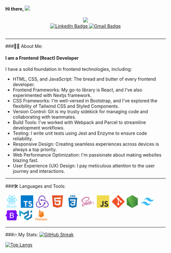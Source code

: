 <h4>
  Hi there, 
  <img src="https://media.giphy.com/media/hvRJCLFzcasrR4ia7z/giphy.gif" width="20px" />
</h4>

<div class="header" align="center">
	<img src="https://media.giphy.com/media/v1.Y2lkPTc5MGI3NjExdGl6Y2g2MGo2a2kyNnJsZGJqaWltZG01amNnZWZ3eWVuOGtoZXR0NSZlcD12MV9pbnRlcm5hbF9naWZfYnlfaWQmY3Q9cw/M9gbBd9nbDrOTu1Mqx/giphy.gif" width="140px" />
	<div id="badges">
  <a href="https://www.linkedin.com/in/promise-chidubem-umeh/">
    <img src="https://img.shields.io/badge/LinkedIn-blue?style=for-the-badge&logo=linkedin&logoColor=white" alt="LinkedIn Badge"/>
  </a>
  <a href="mailto:umehpromise1000@gmail.com">
    <img src="https://img.shields.io/badge/Gmail-red?style=for-the-badge&logo=gmail&logoColor=white" alt="Gmail Badge"/>
  </a>
</div>
 <img src="https://komarev.com/ghpvc/?username=umeh-promise&style=flat-square&color=blue" alt=""/>
</div>

---

###:woman_technologist: About Me:

#### I am a Frontend (React) Developer

I have a solid foundation in frontend technologies, including:
- HTML, CSS, and JavaScript: The bread and butter of every frontend developer.
- Frontend Frameworks: My go-to library is React, and I've also experimented with Nextjs framework.
- CSS Frameworks: I'm well-versed in Bootstrap, and I've explored the flexibility of Tailwind CSS and Styled Components.
- Version Control: Git is my trusty sidekick for managing code and collaborating with teammates.
- Build Tools: I've worked with Webpack and Parcel to streamline development workflows.
- Testing: I write unit tests using Jest and Enzyme to ensure code reliability.
- Responsive Design: Creating seamless experiences across devices is always a top priority.
- Web Performance Optimization: I'm passionate about making websites blazing fast.
- User Experience (UX) Design: I pay meticulous attention to the user journey and interactions.
  
---

###:hammer_and_wrench: Languages and Tools:
<div>
  <img src="https://github.com/devicons/devicon/blob/master/icons/react/react-original-wordmark.svg" title="React" alt="React" width="40" height="40"/>&nbsp;
<img src="https://github.com/devicons/devicon/blob/master/icons/typescript/typescript-original.svg" title="TypeScript" alt="TypeScript" width="40" height="40"/>&nbsp;
<img src="https://github.com/devicons/devicon/blob/master/icons/redux/redux-original.svg" title="Redux" alt="Redux " width="40" height="40"/>&nbsp;
<img src="https://github.com/devicons/devicon/blob/master/icons/html5/html5-original.svg" title="HTML5" alt="HTML" width="40" height="40"/>&nbsp;
  <img src="https://github.com/devicons/devicon/blob/master/icons/css3/css3-plain-wordmark.svg"  title="CSS3" alt="CSS" width="40" height="40"/>&nbsp;
 <img src="https://github.com/devicons/devicon/blob/master/icons/sass/sass-original.svg"  title="SCSS" alt="SCSS" width="40" height="40"/>&nbsp;
  <img src="https://github.com/devicons/devicon/blob/master/icons/javascript/javascript-original.svg" title="JavaScript" alt="JavaScript" width="40" height="40"/>&nbsp;
        <img src="https://github.com/devicons/devicon/blob/master/icons/git/git-original.svg" title="Git" **alt="Git" width="40" height="40"/>
<img src="https://github.com/devicons/devicon/blob/master/icons/nodejs/nodejs-original.svg" title="NodeJS" alt="NodeJS" width="40" height="40"/>&nbsp;
        <img src="https://github.com/devicons/devicon/blob/master/icons/tailwindcss/tailwindcss-plain.svg" title="TailwindCss" alt="TailwindCss" width="40" height="40"/>&nbsp;
        <img src="https://github.com/devicons/devicon/blob/master/icons/bootstrap/bootstrap-original.svg" title="Bootstrap" **alt="Bootstrap" width="40" height="40"/>
        <img src="https://github.com/devicons/devicon/blob/master/icons/materialui/materialui-original.svg" title="Material UI" alt="Material UI" width="40" height="40"/>&nbsp;
  <img src="https://github.com/devicons/devicon/blob/master/icons/firebase/firebase-plain-wordmark.svg" title="Firebase" alt="Firebase" width="40" height="40"/>&nbsp;        
</div>

---

###:fire: My Stats:
[![GitHub Streak](http://github-readme-streak-stats.herokuapp.com?user=umeh-promise&theme=dark&background=000000)](https://git.io/streak-stats)

[![Top Langs](https://github-readme-stats.vercel.app/api/top-langs/?username=umeh-promise&layout=compact&theme=vision-friendly-dark)](https://github.com/anuraghazra/github-readme-stats)



<!--
**umeh-promise/umeh-promise** is a ✨ _special_ ✨ repository because its `README.md` (this file) appears on your GitHub profile.

Here are some ideas to get you started:

- 🔭 I’m currently working on ...
- 🌱 I’m currently learning ...
- 👯 I’m looking to collaborate on ...
- 🤔 I’m looking for help with ...
- 💬 Ask me about ...
- 📫 How to reach me: ...
- 😄 Pronouns: ...
- ⚡ Fun fact: ...

![Github Trophy](https://github-profile-trophy.vercel.app/?username=umeh-promise&theme=discord)
![GitHub Stats](https://github-readme-stats.vercel.app/api?username=umeh-promise&show_icons=true&theme=radical)
-->

